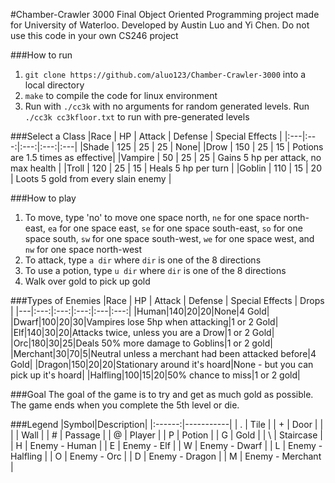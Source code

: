 #Chamber-Crawler 3000
Final Object Oriented Programming project made for University of Waterloo. Developed by Austin Luo and Yi Chen. Do not use this code in your own CS246 project

###How to run
1. `git clone https://github.com/aluo123/Chamber-Crawler-3000` into a local directory
2. `make` to compile the code for linux environment
3. Run with `./cc3k` with no arguments for random generated levels. Run `./cc3k cc3kfloor.txt` to run with pre-generated levels

###Select a Class
|Race | HP | Attack | Defense | Special Effects |
|:---|:---:|:---:|:---:|:---|
|Shade | 125 | 25 | 25 | None|
|Drow | 150 | 25 | 15 | Potions are 1.5 times as effective|
|Vampire | 50 | 25 | 25 | Gains 5 hp per attack, no max health |
|Troll | 120 | 25 | 15 | Heals 5 hp per turn |
|Goblin | 110 | 15 | 20 | Loots 5 gold from every slain enemy |

###How to play
1. To move, type 'no' to move one space north, `ne` for one space north-east, `ea` for one space east, `se` for one space south-east, `so` for one space south, `sw` for one space south-west, `we` for one space west, and `nw` for one space north-west
2. To attack, type `a dir` where `dir` is one of the 8 directions
3. To use a potion, type `u dir` where `dir` is one of the 8 directions
4. Walk over gold to pick up gold

###Types of Enemies
|Race | HP | Attack | Defense | Special Effects | Drops |
|---|:---:|:---:|:---:|:---|:---:|
|Human|140|20|20|None|4 Gold|
|Dwarf|100|20|30|Vampires lose 5hp when attacking|1 or 2 Gold|
|Elf|140|30|20|Attacks twice, unless you are a Drow|1 or 2 Gold|
|Orc|180|30|25|Deals 50% more damage to Goblins|1 or 2 gold|
|Merchant|30|70|5|Neutral unless a merchant had been attacked before|4 Gold|
|Dragon|150|20|20|Stationary around it's hoard|None - but you can pick up it's hoard|
|Halfling|100|15|20|50% chance to miss|1 or 2 gold|

###Goal
The goal of the game is to try and get as much gold as possible. The game ends when you complete the 5th level or die.

###Legend
|Symbol|Description|
|:------:|-----------|
| . | Tile |
| + | Door |
| \| | Wall |
| # | Passage |
| @ | Player |
| P | Potion |
| G | Gold |
| \ | Staircase |
| H | Enemy - Human |
| E | Enemy - Elf |
| W | Enemy - Dwarf |
| L | Enemy - Halfling |
| O | Enemy - Orc |
| D | Enemy - Dragon |
| M | Enemy - Merchant |

